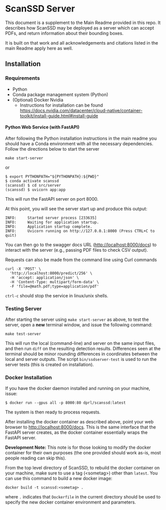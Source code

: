 # ScanSSD Server

This document is a supplement to the Main Readme provided in this repo. It describes how ScanSSD
may be deployed as a server which can accept PDFs, and return information about their bounding boxes.

It is built on that work and all acknowledgements and citations listed in the main Readme 
apply here as well. 

## Installation
### Requirements

 * Python
 * Conda package management system (Python)
 * (Optional) Docker Nvidia
   * Instructions for installation can be found https://docs.nvidia.com/datacenter/cloud-native/container-toolkit/install-guide.html#install-guide


#### Python Web Service (with FastAPI)

After following the Python installation instructions in the main readme you should 
have a Conda environment with all the necessary dependencies. Follow the directions below to start the server
```shell
make start-server
```
or 
```shell
$ export PYTHONPATH="${PYTHONPATH}:${PWD}"
$ conda activate scanssd
(scanssd) $ cd src/server
(scanssd) $ uvicorn app:app 
```
This will run the FastAPI server on port 8000.

At this point, you will see the server start up and produce this output:

```
INFO:     Started server process [233635]
INFO:     Waiting for application startup.
INFO:     Application startup complete.
INFO:     Uvicorn running on http://127.0.0.1:8000 (Press CTRL+C to quit)
```

You can then go to the swagger docs URL ([http://localhost:8000/docs](http://localhost:8000/docs)) 
to interact with the server (e.g., passing PDF files to check CSV output).  

Requests can also be made from the command line using Curl commands
```shell
curl -X 'POST' \
  'http://localhost:8000/predict/256' \
  -H 'accept: application/json' \
  -H 'Content-Type: multipart/form-data' \
  -F 'file=@math.pdf;type=application/pdf'
```
`ctrl-c` should stop the service in linux/unix shells.

### Testing Server

After starting the server using `make start-server` as above, to test the
server, open a **new** terminal window, and issue the following command:

```shell
make test-server
```

This will run the local (command-line) and server on the same input files,
and then run `diff` on the resulting detection results. Differences seen
at the terminal should be minor rounding differences in coordinates between
the local and server outputs. The script `bin/ssdserver-test` is used to
run the server tests (this is created on installation).

### Docker Installation

If you have the docker daemon installed and running on your machine, issue:

```shell script
$ docker run --gpus all -p 8000:80 dprl/scanssd:latest
```

The system is then ready to process requests. 

After installing the docker container as described above, point your web browser to [http://localhost:8000/docs](http://localhost:8000/docs). This is the same interface that the FastAPI server creates, as the docker container essentially wraps the FastAPI server.

**Development Note:** This note is for those looking to modify the docker container for their own purposes (the one provided should work as-is, most people reading can skip this).

From the top level directory of ScanSSD, to rebuild the docker container on your machine, make sure to use a tag (&lt;sometag&gt;) other than `latest`. You can use this command to build a new  docker image:

```shell script
docker build -t scanssd:<sometag> . 
```
where `.` indicates that `Dockerfile` in the current directory should be used to specify the new docker container environment and parameters.



